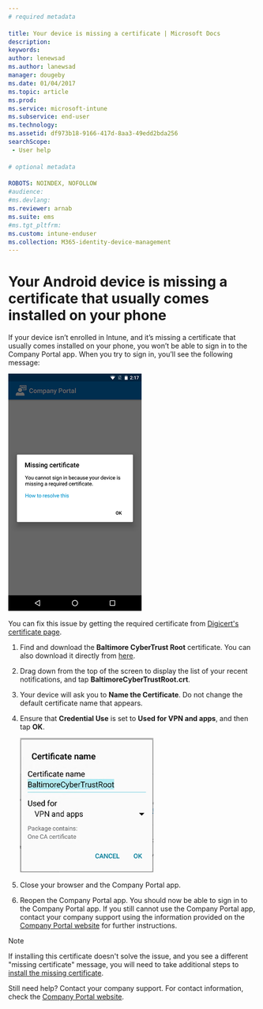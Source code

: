 ```yaml
---
# required metadata

title: Your device is missing a certificate | Microsoft Docs
description:
keywords:
author: lenewsad
ms.author: lanewsad
manager: dougeby
ms.date: 01/04/2017
ms.topic: article
ms.prod:
ms.service: microsoft-intune
ms.subservice: end-user
ms.technology:
ms.assetid: df973b18-9166-417d-8aa3-49edd2bda256
searchScope:
 - User help

# optional metadata

ROBOTS: NOINDEX, NOFOLLOW   
#audience:
#ms.devlang:
ms.reviewer: arnab
ms.suite: ems
#ms.tgt_pltfrm:
ms.custom: intune-enduser
ms.collection: M365-identity-device-management
---
```


# Your Android device is missing a certificate that usually comes installed on your phone

If your device isn’t enrolled in Intune, and it’s missing a certificate that usually comes installed on your phone, you won’t be able to sign in to the Company Portal app. When you try to sign in, you’ll see the following message:

![screenshot-error-message-about-missing-certificate](./media/andr-cert_install-1-cert_missing.png)

You can fix this issue by getting the required certificate from [Digicert's certificate page](https://www.digicert.com/digicert-root-certificates.htm).

1. Find and download the __Baltimore CyberTrust Root__ certificate. You can also download it directly from [here](https://www.digicert.com/CACerts/BaltimoreCyberTrustRoot.crt).

2. Drag down from the top of the screen to display the list of your recent notifications, and tap **BaltimoreCyberTrustRoot.crt**.

3. Your device will ask you to **Name the Certificate**. Do not change the default certificate name that appears.

4. Ensure that **Credential Use** is set to **Used for VPN and apps**, and then tap **OK**.

    ![screenshot-certificate-name-dialog-showing-baltimore-certificate-name](./media/andr-cert_install-2-add_cert_name.png)

5. Close your browser and the Company Portal app.

6. Reopen the Company Portal app. You should now be able to sign in to the Company Portal app. If you still cannot use the Company Portal app, contact your company support using the information provided on the [Company Portal website](https://go.microsoft.com/fwlink/?linkid=2010980) for further instructions.

>[!NOTE]
> If installing this certificate doesn't solve the issue, and you see a different "missing certificate" message, you will need to take additional steps to [install the missing certificate](your-device-is-missing-an-IT-required-certificate-android.md).

Still need help? Contact your company support. For contact information, check the [Company Portal website](https://go.microsoft.com/fwlink/?linkid=2010980).
